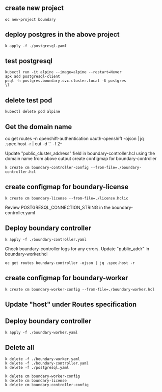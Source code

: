 ## create new project
```
oc new-project boundary
```

## deploy postgres in the above project
```
k apply -f ./postgresql.yaml
```

## test postgresql 
```
kubectl run -it alpine --image=alpine --restart=Never
apk add postgresql-client
psql -h postgres.boundary.svc.cluster.local -U postgres
\l
```

## delete test pod 
```
kubectl delete pod alpine
```

## Get the domain name
oc get routes -n openshift-authentication oauth-openshift -ojson | jq .spec.host -r | cut -d '.' -f 2-


Update "public_cluster_address" field in boundary-controller.hcl using the domain name from above output
create configmap for boundary-controller 
```
k create cm boundary-controller-config --from-file=./boundary-controller.hcl
```

## create configmap for boundary-license
```
k create cm boundary-license --from-file=./license.hclic
```

Review POSTGRESQL_CONNECTION_STRING in the boundary-controller.yaml
## Deploy boundary controller
```
k apply -f ./boundary-controller.yaml
```
Check boundary-controller logs for any errors.
Update "public_addr" in boundary-worker.hcl
```
oc get routes boundary-controller -ojson | jq .spec.host -r
```

## create configmap for boundary-worker
```
k create cm boundary-worker-config --from-file=./boundary-worker.hcl
```

## Update "host" under Routes specification 
## Deploy boundary controller
```
k apply -f ./boundary-worker.yaml
```

## Delete all
```
k delete -f ./boundary-worker.yaml
k delete -f ./boundary-controller.yaml
k delete -f ./postgresql.yaml

k delete cm boundary-worker-config
k delete cm boundary-license
k delete cm boundary-controller-config
```